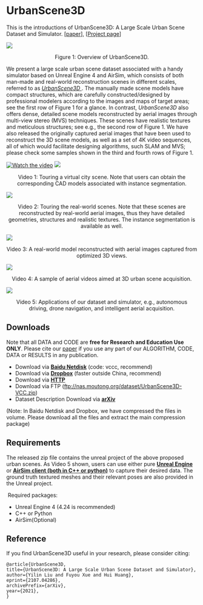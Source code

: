 # UrbanScene3D

This is the introductions of UrbanScene3D: A Large Scale Urban Scene Dataset and Simulator. [[paper](https://arxiv.org/abs/2107.04286)], [[Project page](https://vcc.tech/UrbanScene3D/)]

<img src="misc/overview.jpg">

<p align="center">Figure 1: Overview of UrbanScene3D.</p>



We present a large scale urban scene dataset associated with a handy simulator based on Unreal Engine 4 and AirSim, which consists of both man-made and real-world reconstruction scenes in different scales, referred to as *[UrbanScene3D ](https://vcc.tech/UrbanScene3D)*. The manually made scene models have compact structures, which are carefully constructed/designed by professional modelers according to the images and maps of target areas; see the first row of Figure 1 for a glance. In contrast, *UrbanScene3D* also offers dense, detailed scene models reconstructed by aerial images through multi-view stereo (MVS) techniques. These scenes have realistic textures and meticulous structures; see e.g., the second row of Figure 1. We have also released the originally captured aerial images that have been used to reconstruct the 3D scene models, as well as a set of 4K video sequences, all of which would facilitate designing algorithms, such SLAM and MVS; please check some samples shown in the third and fourth rows of Figure 1.


[![Watch the video](https://i.imgur.com/vKb2F1B.png)](misc/video1.mp4)
<img src="misc/gif1.gif">




<p align="center">Video 1: Touring a virtual city scene. Note that users can obtain the corresponding CAD models associated with instance segmentation.</p>



<img src="misc/gif2.gif">




<p align="center">Video 2: Touring the real-world scenes. Note that these scenes are reconstructed by real-world aerial images, thus they have detailed geometries, structures and realistic textures. The instance segmentation is available as well.</p>



<img src="misc/gif3.gif">




<p align="center">Video 3: A real-world model reconstructed with aerial images captured from optimized 3D views.</p>



<img src="misc/gif4.gif">




   <p align="center">Video 4: A sample of aerial videos aimed at 3D urban scene acquisition.</p>



<img src="misc/gif5.gif">




   <p align="center">Video 5: Applications of our dataset and simulator, e.g., autonomous driving, drone navigation, and intelligent aerial acquisition.</p>




## Downloads

Note that all DATA and CODE are **free for Research and Education Use ONLY**.
Please cite our [paper](https://arxiv.org/abs/2107.04286) if you use any part of our ALGORITHM, CODE, DATA or RESULTS in any publication.

- Download via [**Baidu Netdisk**](https://pan.baidu.com/s/1ft1_5kFckPv7BTdMPlC4oA) (code: vccc, recommend)
- Download via [**Dropbox**](https://www.dropbox.com/sh/tx8n48ayjxjp9su/AACoNqF8VOosMvHXL1sDl4Qaa?dl=0) (faster outside China, recommend)
- Download via [**HTTP**](https://nas.moutong.org:4430/UrbanScene3D-VCC.zip)
- Download via FTP (ftp://nas.moutong.org/dataset/UrbanScene3D-VCC.zip)
- Dataset Description Download via [**arXiv**](https://arxiv.org/abs/2107.04286)

(Note: In Baidu Netdisk and Dropbox, we have compressed the files in volume. Please download all the files and extract the main compression package)



## Requirements

The released zip file contains the unreal project of the above proposed urban scenes. As Video 5 shown, users can use either pure [**Unreal Engine**](https://docs.unrealengine.com/en-US/index.html) or [**AirSim client (both in C++ or python)**](https://microsoft.github.io/AirSim/apis/) to capture their desired data. The ground truth textured meshes and their relevant poses are also provided in the Unreal project.

​	Required packages:

- Unreal Engine 4 (4.24 is recommended)
- C++ or Python
- AirSim(Optional)



## Reference

If you find UrbanScene3D useful in your research, please consider citing:

```
@article{UrbanScene3D,
title={UrbanScene3D: A Large Scale Urban Scene Dataset and Simulator},
author={Yilin Liu and Fuyou Xue and Hui Huang},
eprint={2107.04286},
archivePrefix={arXiv},
year={2021},
}
```

